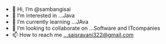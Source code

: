 - 👋 Hi, I’m @sambangisai
- 👀 I’m interested in ...Java
- 🌱 I’m currently learning ...JAva
- 💞️ I’m looking to collaborate on ...Software and ITcompanies
- 📫 How to reach me ...saisravani322@gmail.com

<!---
sambangisai/sambangisai is a ✨ special ✨ repository because its `README.md` (this file) appears on your GitHub profile.
You can click the Preview link to take a look at your changes.
--->
